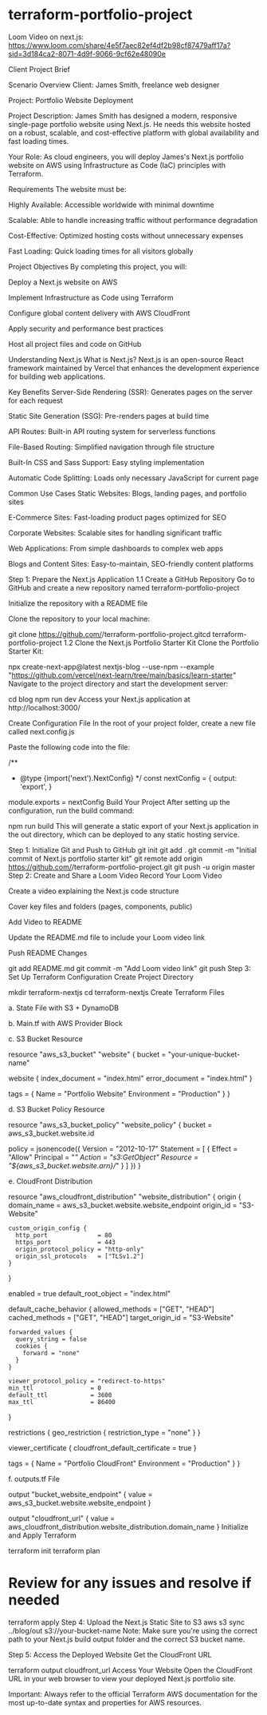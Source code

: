 # terraform-portfolio-project

Loom Video on next.js: https://www.loom.com/share/4e5f7aec82ef4df2b98cf87479aff17a?sid=3d184ca2-8071-4d9f-9066-9cf62e48090e

Client Project Brief


Scenario Overview
Client: James Smith, freelance web designer

Project: Portfolio Website Deployment

Project Description:
James Smith has designed a modern, responsive single-page portfolio website using Next.js. He needs this website hosted on a robust, scalable, and cost-effective platform with global availability and fast loading times.

Your Role:
As cloud engineers, you will deploy James's Next.js portfolio website on AWS using Infrastructure as Code (IaC) principles with Terraform.

Requirements
The website must be:

Highly Available: Accessible worldwide with minimal downtime

Scalable: Able to handle increasing traffic without performance degradation

Cost-Effective: Optimized hosting costs without unnecessary expenses

Fast Loading: Quick loading times for all visitors globally

Project Objectives
By completing this project, you will:

Deploy a Next.js website on AWS

Implement Infrastructure as Code using Terraform

Configure global content delivery with AWS CloudFront

Apply security and performance best practices

Host all project files and code on GitHub

Understanding Next.js
What is Next.js?
Next.js is an open-source React framework maintained by Vercel that enhances the development experience for building web applications.

Key Benefits
Server-Side Rendering (SSR): Generates pages on the server for each request

Static Site Generation (SSG): Pre-renders pages at build time

API Routes: Built-in API routing system for serverless functions

File-Based Routing: Simplified navigation through file structure

Built-In CSS and Sass Support: Easy styling implementation

Automatic Code Splitting: Loads only necessary JavaScript for current page

Common Use Cases
Static Websites: Blogs, landing pages, and portfolio sites

E-Commerce Sites: Fast-loading product pages optimized for SEO

Corporate Websites: Scalable sites for handling significant traffic

Web Applications: From simple dashboards to complex web apps

Blogs and Content Sites: Easy-to-maintain, SEO-friendly content platforms

Step 1: Prepare the Next.js Application
1.1 Create a GitHub Repository
Go to GitHub and create a new repository named terraform-portfolio-project

Initialize the repository with a README file

Clone the repository to your local machine: 

git clone https://github.com/<your-username>/terraform-portfolio-project.gitcd terraform-portfolio-project
1.2 Clone the Next.js Portfolio Starter Kit
Clone the Portfolio Starter Kit:

npx create-next-app@latest nextjs-blog --use-npm --example "https://github.com/vercel/next-learn/tree/main/basics/learn-starter"
Navigate to the project directory and start the development server:

cd blog
npm run dev
Access your Next.js application at http://localhost:3000/




Create Configuration File
In the root of your project folder, create a new file called next.config.js

Paste the following code into the file:

/**
 * @type {import('next').NextConfig}
 */
const nextConfig = {
  output: 'export',
}

module.exports = nextConfig
Build Your Project
After setting up the configuration, run the build command:

npm run build
This will generate a static export of your Next.js application in the out directory, which can be deployed to any static hosting service.



 

Step 1: Initialize Git and Push to GitHub
git init
git add .
git commit -m "Initial commit of Next.js portfolio starter kit"
git remote add origin https://github.com/<your-username>/terraform-portfolio-project.git
git push -u origin master
Step 2: Create and Share a Loom Video
Record Your Loom Video

Create a video explaining the Next.js code structure

Cover key files and folders (pages, components, public)

Add Video to README

Update the README.md file to include your Loom video link

Push README Changes

git add README.md
git commit -m "Add Loom video link"
git push
Step 3: Set Up Terraform Configuration
Create Project Directory

mkdir terraform-nextjs
cd terraform-nextjs
Create Terraform Files

a. State File with S3 + DynamoDB

b. Main.tf with AWS Provider Block

c. S3 Bucket Resource

resource "aws_s3_bucket" "website" {
  bucket = "your-unique-bucket-name"
  
  website {
    index_document = "index.html"
    error_document = "index.html"
  }
  
  tags = {
    Name = "Portfolio Website"
    Environment = "Production"
  }
}

d. S3 Bucket Policy Resource

resource "aws_s3_bucket_policy" "website_policy" {
  bucket = aws_s3_bucket.website.id
  
  policy = jsonencode({
    Version = "2012-10-17"
    Statement = [
      {
        Effect = "Allow"
        Principal = "*"
        Action = "s3:GetObject"
        Resource = "${aws_s3_bucket.website.arn}/*"
      }
    ]
  })
}

e. CloudFront Distribution

resource "aws_cloudfront_distribution" "website_distribution" {
  origin {
    domain_name = aws_s3_bucket.website.website_endpoint
    origin_id   = "S3-Website"
    
    custom_origin_config {
      http_port              = 80
      https_port             = 443
      origin_protocol_policy = "http-only"
      origin_ssl_protocols   = ["TLSv1.2"]
    }
  }
  
  enabled             = true
  default_root_object = "index.html"
  
  default_cache_behavior {
    allowed_methods  = ["GET", "HEAD"]
    cached_methods   = ["GET", "HEAD"]
    target_origin_id = "S3-Website"
    
    forwarded_values {
      query_string = false
      cookies {
        forward = "none"
      }
    }
    
    viewer_protocol_policy = "redirect-to-https"
    min_ttl                = 0
    default_ttl            = 3600
    max_ttl                = 86400
  }
  
  restrictions {
    geo_restriction {
      restriction_type = "none"
    }
  }
  
  viewer_certificate {
    cloudfront_default_certificate = true
  }
  
  tags = {
    Name = "Portfolio CloudFront"
    Environment = "Production"
  }
}

f. outputs.tf File

output "bucket_website_endpoint" {
  value = aws_s3_bucket.website.website_endpoint
}

output "cloudfront_url" {
  value = aws_cloudfront_distribution.website_distribution.domain_name
}
Initialize and Apply Terraform

terraform init
terraform plan
# Review for any issues and resolve if needed
terraform apply
Step 4: Upload the Next.js Static Site to S3
aws s3 sync ../blog/out s3://your-bucket-name
Note: Make sure you're using the correct path to your Next.js build output folder and the correct S3 bucket name.

Step 5: Access the Deployed Website
Get the CloudFront URL

terraform output cloudfront_url
Access Your Website Open the CloudFront URL in your web browser to view your deployed Next.js portfolio site.

Important: Always refer to the official Terraform AWS documentation for the most up-to-date syntax and properties for AWS resources.


